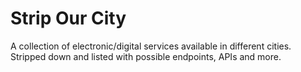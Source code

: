 # Strip Our City
A collection of electronic/digital services available in different cities. Stripped down and listed with possible endpoints, APIs and more.

